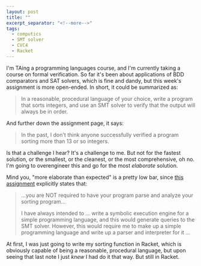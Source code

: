 ```yaml
---
layout: post
title: ""
excerpt_separator: "<!--more-->"
tags:
  - computics
  - SMT solver
  - CVC4
  - Racket
---
```


I'm TAing a programming languages course, and I'm currently taking a course on formal verification.
So far it's been about applications of BDD comparators and SAT solvers, which is fine and dandy, but this week's assignment is more open-ended.
In short, it could be summarized as:

> In a reasonable, procedural language of your choice, write a program that sorts integers, and use an SMT solver to verify that the output will always be in order.

And further down the assignment page, it says:

> In the past, I don't think anyone successfully verified a program sorting more than 13 or so integers.

Is that a challenge I hear?
It's a challenge to me.
But not for the fastest solution, or the smallest, or the cleanest, or the most comprehensive, oh no.
I'm going to overengineer this and go for the most _elaborate_ solution.

<!--more-->

Mind you, "more elaborate than expected" is a pretty low bar, since [this assignment](https://www.cs.ubc.ca/~ajh/courses/cpsc513/assign-smt/index.html) explicitly states that:

> ...you are NOT required to have your program parse and analyze your sorting program...
>
> I have always intended to ... write a symbolic execution engine for a simple programming language, and this would generate queries to the SMT solver. However, this would require me to make up a simple programming language and write up a parser and interpreter for it ...

At first, I was just going to write my sorting function in Racket, which is obviously capable of being a reasonable, procedural language, but upon seeing that last note I just _knew_ I had do it that way. But still in Racket.
